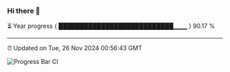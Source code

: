 ### Hi there 👋

⏳ Year progress { ███████████████████████████▁▁▁ } 90.17 %

---

⏰ Updated on Tue, 26 Nov 2024 00:56:43 GMT

![Progress Bar CI](https://github.com/code-lakshay/GitHub-Actions-Demo/workflows/Progress%20Bar%20CI/badge.svg)
